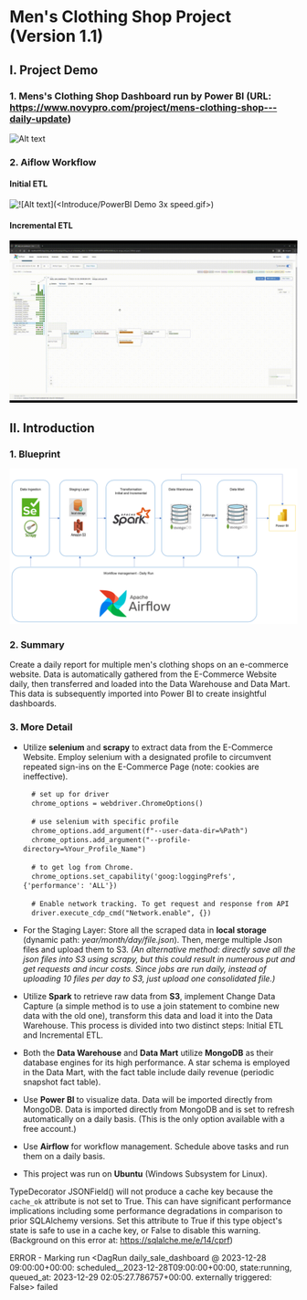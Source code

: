 # Men's Clothing Shop Project (Version 1.1)
## I. Project Demo
### 1. Mens's Clothing Shop Dashboard run by Power BI (URL: https://www.novypro.com/project/mens-clothing-shop---daily-update)

![Alt text](<Introduce/PowerBI Demo 3x speed.gif>)
### 2. Aiflow Workflow
#### Initial ETL
![!\[Alt text\](<Introduce/PowerBI Demo 3x speed.gif>)](<Introduce/Initial ETL.gif>)
#### Incremental ETL
![Alt text](<Introduce/Incremental ETL.gif>)

## II. Introduction

### 1. Blueprint
![Alt text](Introduce/Blueprint.png)

### 2. Summary
Create a daily report for multiple men's clothing shops on an e-commerce website.
Data is automatically gathered from the E-Commerce Website daily, then transferred and loaded into the Data Warehouse and Data Mart. This data is subsequently imported into Power BI to create insightful dashboards.

### 3. More Detail
* Utilize **selenium** and **scrapy** to extract data from the E-Commerce Website. Employ selenium with a designated profile to circumvent repeated sign-ins on the E-Commerce Page (note: cookies are ineffective).

        # set up for driver
        chrome_options = webdriver.ChromeOptions()

        # use selenium with specific profile
        chrome_options.add_argument(f"--user-data-dir=%Path")
        chrome_options.add_argument("--profile-directory=%Your_Profile_Name")

        # to get log from Chrome.
        chrome_options.set_capability('goog:loggingPrefs', {'performance': 'ALL'})

        # Enable network tracking. To get request and response from API
        driver.execute_cdp_cmd("Network.enable", {})

* For the Staging Layer: Store all the scraped data in **local storage** (dynamic path: *year/month/day/file.json*). Then, merge multiple Json files and upload them to S3. *(An alternative method: directly save all the json files into S3 using scrapy, but this could result in numerous put and get requests and incur costs. Since jobs are run daily, instead of uploading 10 files per day to S3, just upload one consolidated file.)*

* Utilize **Spark** to retrieve raw data from **S3**, implement Change Data Capture (a simple method is to use a join statement to combine new data with the old one), transform this data and load it into the Data Warehouse. This process is divided into two distinct steps: Initial ETL and Incremental ETL.

* Both the **Data Warehouse** and **Data Mart** utilize **MongoDB** as their database engines for its high performance. A star schema is employed in the Data Mart, with the fact table include daily revenue (periodic snapshot fact table).

* Use **Power BI** to visualize data. Data will be imported directly from MongoDB. Data is imported directly from MongoDB and is set to refresh automatically on a daily basis. (This is the only option available with a free account.)

* Use **Airflow** for workflow management. Schedule above tasks and run them on a daily basis.

* This project was run on **Ubuntu** (Windows Subsystem for Linux).


TypeDecorator JSONField() will not produce a cache key because the ``cache_ok`` attribute is not set to True.  This can have significant performance implications including some performance degradations in comparison to prior SQLAlchemy versions.  Set this attribute to True if this type object's state is safe to use in a cache key, or False to disable this warning. (Background on this error at: https://sqlalche.me/e/14/cprf)

ERROR - Marking run <DagRun daily_sale_dashboard @ 2023-12-28 09:00:00+00:00: scheduled__2023-12-28T09:00:00+00:00, state:running, queued_at: 2023-12-29 02:05:27.786757+00:00. externally triggered: False> failed